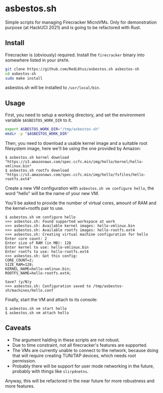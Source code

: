 asbestos.sh
===========

Simple scripts for managing Firecracker MicroVMs. Only for demonstration purpose (at HackUCI 2021) and is going to be refactored with Rust.

Install
-----

Firecracker is (obviously) required. Install the `firecracker` binary into somewhere listed in your `$PATH`.

```bash
git clone https://github.com/RedL0tus/asbestos.sh asbestos-sh
cd asbestos-sh
sudo make install
```

asbestos.sh will be installed to `/usr/local/bin`.

Usage
-----

First, you need to setup a working directory, and set the environment variable `$ASBESTOS_WORK_DIR` to it.

```bash
export ASBESTOS_WORK_DIR="/tmp/asbestos-sh"
mkdir -p "$ASBESTOS_WORK_DIR"
```

Then, you need to download a usable kernel image and a suitable root filesystem image, here we'll be using the one provided by Amazon:

```
$ asbestos.sh kernel download "https://s3.amazonaws.com/spec.ccfc.min/img/hello/kernel/hello-vmlinux.bin"
$ asbestos.sh rootfs download "https://s3.amazonaws.com/spec.ccfc.min/img/hello/fsfiles/hello-rootfs.ext4"
```

Create a new VM configuration with `asbestos.sh vm configure hello`, the word "hello" will be the name of your new VM.

You'll be asked to provide the number of virtual cores, amount of RAM and the kernel+rootfs pair to use.

```
$ asbestos.sh vm configure hello
>>> asbestos.sh: Found supported workspace at work
>>> asbestos.sh: Available kernel images: hello-vmlinux.bin
>>> asbestos.sh: Available rootfs images: hello-rootfs.ext4
>>> asbestos.sh: Creating virtual machine configuration for hello
Enter core count: 2
Enter size of RAM (in MB): 128
Enter kernel to use: hello-vmlinux.bin
Enter rootfs to use: hello-rootfs.ext4
>>> asbestos.sh: Got this config:
CORE_COUNT=2;
SIZE_RAM=128;
KERNEL_NAME=hello-vmlinux.bin;
ROOTFS_NAME=hello-rootfs.ext4;

Save? (y/N)y
>>> asbestos.sh: Configuration saved to /tmp/asbestos-sh/machines/hello.conf
```

Finally, start the VM and attach to its console:

```
$ asbestos.sh vm start hello
$ asbestos.sh vm attach hello
```

Caveats
-------

 -  The argument halding in these scripts are not robust.
  -  Due to time constraint, not all firecracker's features are supported.
 -  The VMs are currently unable to connect to the network, because doing that will require creating TUN/TAP devices, which needs root permission.
  -  Probably there will be support for user mode networking in the future, probably with things like `slirp4netns`.

Anyway, this will be refactored in the near future for more robustness and more features.
